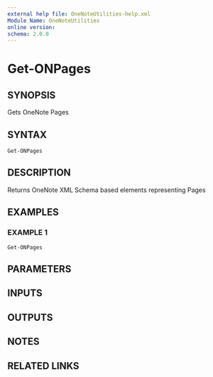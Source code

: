 ```yaml
---
external help file: OneNoteUtilities-help.xml
Module Name: OneNoteUtilities
online version:
schema: 2.0.0
---
```


# Get-ONPages

## SYNOPSIS
Gets OneNote Pages

## SYNTAX

```
Get-ONPages
```

## DESCRIPTION
Returns OneNote XML Schema based elements representing Pages

## EXAMPLES

### EXAMPLE 1
```
Get-ONPages
```

## PARAMETERS

## INPUTS

## OUTPUTS

## NOTES

## RELATED LINKS
